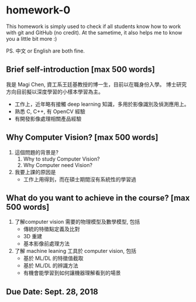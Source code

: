 # homework-0
This homework is simply used to check if all students know how to work with git and GitHub (no credit).
At the sametime, it also helps me to know you a little bit more :)

PS. 中文 or English are both fine.

## Brief self-introduction [max 500 words]
我是 Magi Chen, 資工系王廷基教授的博一生，目前以在職身份入學。
博士研究方向目前擬以深度學習的小樣本學習為主。
* 工作上，近年略有接觸 deep learning 知識，多用於影像識別及偵測應用上。
* 熟悉 C, C++, 有 OpenCV 經驗
* 有開發影像處理相關產品經驗

## Why Computer Vision? [max 500 words]
1. 這個問題的背景是? 
	1.  Why to study Computer Vision?
	1.  Why Computer need Vision?
1. 我要上課的原因是
	* 工作上用得到，而在碩士期間沒有系統性的學習過

## What do you want to achieve in the course? [max 500 words]
1. 了解computer vision 需要的物理模型及數學模型, 包括
	* 傳統的特徵點定義及比對
	* 3D 重建
	* 基本影像前處理方法
1. 了解 machine leaning 工具於 computer vision, 包括
	* 基於 ML/DL 的特徵值截取
	* 基於 ML/DL 的辨識方法
	* 有機會能學習到如何讓機器理解看到的場景

## Due Date: Sept. 28, 2018
